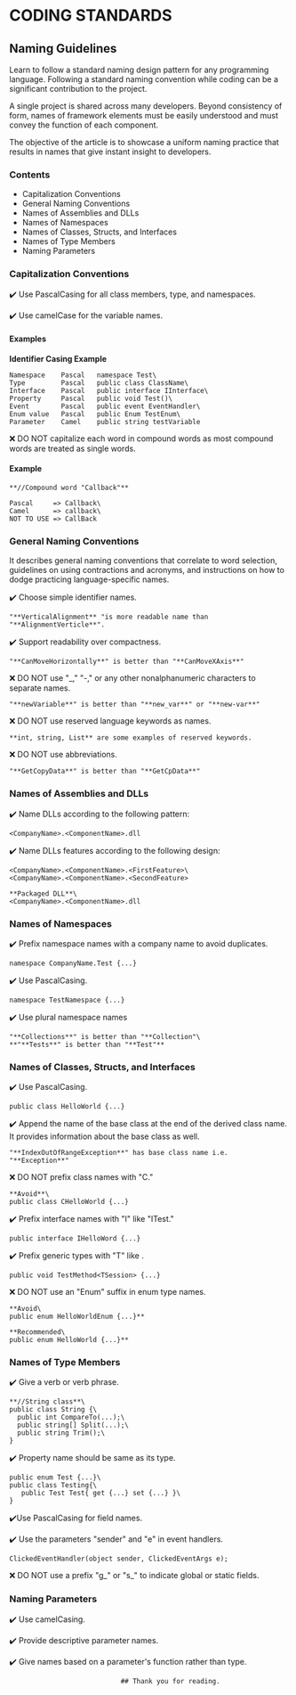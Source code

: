 # CODING STANDARDS

## Naming Guidelines

Learn to follow a standard naming design pattern for any programming language. Following a standard naming convention while coding can be a significant contribution to the project.

A single project is shared across many developers. Beyond consistency of form, names of framework elements must be easily understood and must convey the function of each component.

The objective of the article is to showcase a uniform naming practice that results in names that give instant insight to developers.

### Contents

-   Capitalization Conventions
-   General Naming Conventions
-   Names of Assemblies and DLLs
-   Names of Namespaces
-   Names of Classes, Structs, and Interfaces
-   Names of Type Members
-   Naming Parameters

### Capitalization Conventions

✔️ Use PascalCasing for all class members, type, and namespaces.

✔️ Use camelCase for the variable names.

#### Examples

**Identifier   Casing   Example**

```
Namespace    Pascal   namespace Test\
Type         Pascal   public class ClassName\
Interface    Pascal   public interface IInterface\
Property     Pascal   public void Test()\
Event        Pascal   public event EventHandler\
Enum value   Pascal   public Enum TestEnum\
Parameter    Camel    public string testVariable
```

❌ DO NOT capitalize each word in compound words as most compound words are treated as single words.

#### Example
```
**//Compound word "Callback"**

Pascal     => Callback\
Camel      => callback\
NOT TO USE => CallBack
```
### General Naming Conventions

It describes general naming conventions that correlate to word selection, guidelines on using contractions and acronyms, and instructions on how to dodge practicing language-specific names.

✔️ Choose simple identifier names.
```
"**VerticalAlignment** "is more readable name than "**AlignmentVerticle**".
```

✔️ Support readability over compactness.
```
"**CanMoveHorizontally**" is better than "**CanMoveXAxis**"
```

❌ DO NOT use "_," "-," or any other nonalphanumeric characters to separate names.

```
"**newVariable**" is better than "**new_var**" or "**new-var**"
```

❌ DO NOT use reserved language keywords as names.
```
**int, string, List** are some examples of reserved keywords.
```

❌ DO NOT use abbreviations.
```
"**GetCopyData**" is better than "**GetCpData**"
```

### Names of Assemblies and DLLs

✔️ Name DLLs according to the following pattern:
```
<CompanyName>.<ComponentName>.dll
```

✔️ Name DLLs features according to the following design:
```
<CompanyName>.<ComponentName>.<FirstFeature>\
<CompanyName>.<ComponentName>.<SecondFeature>

**Packaged DLL**\
<CompanyName>.<ComponentName>.dll
```

### Names of Namespaces

✔️ Prefix namespace names with a company name to avoid duplicates.
```
namespace CompanyName.Test {...}
```

✔️ Use PascalCasing.
```
namespace TestNamespace {...}
```

✔️ Use plural namespace names
```
"**Collections**" is better than "**Collection"\
**"**Tests**" is better than "**Test"**
```

### Names of Classes, Structs, and Interfaces

✔️ Use PascalCasing.
```
public class HelloWorld {...}
```

✔️ Append the name of the base class at the end of the derived class name. It provides information about the base class as well.
```
"**IndexOutOfRangeException**" has base class name i.e. "**Exception**"
```

❌ DO NOT prefix class names with "C."
```
**Avoid**\
public class CHelloWorld {...}
```

✔️ Prefix interface names with "I" like "ITest."
```
public interface IHelloWord {...}
```

✔️ Prefix generic types with "T" like <TSession>.
```
public void TestMethod<TSession> {...}
```

❌ DO NOT use an "Enum" suffix in enum type names.
```
**Avoid\
public enum HelloWorldEnum {...}**

**Recommended\
public enum HelloWorld {...}**
```

### Names of Type Members

✔️ Give a verb or verb phrase.
```
**//String class**\
public class String {\
  public int CompareTo(...);\
  public string[] Split(...);\
  public string Trim();\
}
```

✔️ Property name should be same as its type.
```
public enum Test {...}\
public class Testing{\
   public Test Test{ get {...} set {...} }\
}
```

✔️Use PascalCasing for field names.

✔️ Use the parameters "sender" and "e" in event handlers.
```
ClickedEventHandler(object sender, ClickedEventArgs e);
```

❌ DO NOT use a prefix "g_" or "s_" to indicate global or static fields.


### Naming Parameters

✔️ Use camelCasing.

✔️ Provide descriptive parameter names.

✔️ Give names based on a parameter's function rather than type.


                                ## Thank you for reading.
